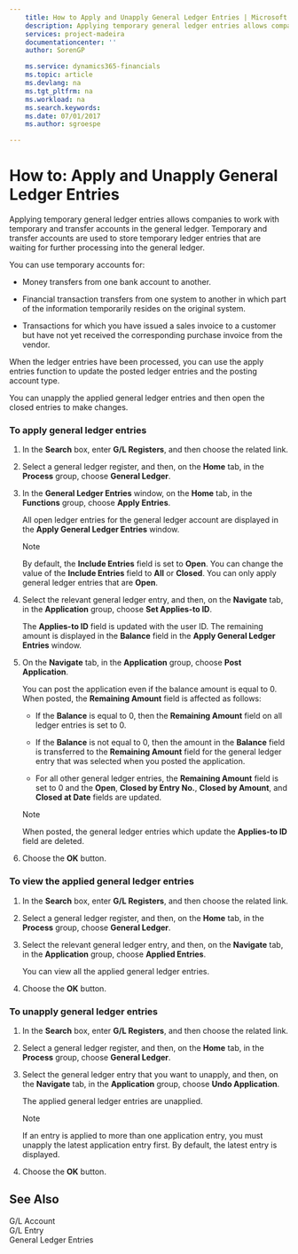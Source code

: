 ```yaml
---
    title: How to Apply and Unapply General Ledger Entries | Microsoft Docs
    description: Applying temporary general ledger entries allows companies to work with temporary and transfer accounts in the general ledger. Temporary and transfer accounts are used to store temporary ledger entries that are waiting for further processing into the general ledger.
    services: project-madeira
    documentationcenter: ''
    author: SorenGP

    ms.service: dynamics365-financials
    ms.topic: article
    ms.devlang: na
    ms.tgt_pltfrm: na
    ms.workload: na
    ms.search.keywords:
    ms.date: 07/01/2017
    ms.author: sgroespe

---
```

# How to: Apply and Unapply General Ledger Entries
Applying temporary general ledger entries allows companies to work with temporary and transfer accounts in the general ledger. Temporary and transfer accounts are used to store temporary ledger entries that are waiting for further processing into the general ledger.  
  
 You can use temporary accounts for:  
  
-   Money transfers from one bank account to another.  
  
-   Financial transaction transfers from one system to another in which part of the information temporarily resides on the original system.  
  
-   Transactions for which you have issued a sales invoice to a customer but have not yet received the corresponding purchase invoice from the vendor.  
  
 When the ledger entries have been processed, you can use the apply entries function to update the posted ledger entries and the posting account type.  
  
 You can unapply the applied general ledger entries and then open the closed entries to make changes.  
  
### To apply general ledger entries  
  
1.  In the **Search**  box, enter **G/L Registers**, and then choose the related link.  
  
2.  Select a general ledger register, and then, on the **Home** tab, in the **Process** group, choose **General Ledger**.  
  
3.  In the **General Ledger Entries** window, on the **Home** tab, in the **Functions** group, choose **Apply Entries**.  
  
     All open ledger entries for the general ledger account are displayed in the **Apply General Ledger Entries** window.  
  
    > [!NOTE]  
    >  By default, the **Include Entries** field is set to **Open**. You can change the value of the **Include Entries** field to **All** or **Closed**. You can only apply general ledger entries that are **Open**.  
  
4.  Select the relevant general ledger entry, and then, on the **Navigate** tab, in the **Application** group, choose **Set Applies-to ID**.  
  
     The **Applies-to ID** field is updated with the user ID. The remaining amount is displayed in the **Balance** field in the **Apply General Ledger Entries** window.  
  
5.  On the **Navigate** tab, in the **Application** group, choose **Post Application**.  
  
     You can post the application even if the balance amount is equal to 0. When posted, the **Remaining Amount** field is affected as follows:  
  
    -   If the **Balance** is equal to 0, then the **Remaining Amount** field on all ledger entries is set to 0.  
  
    -   If the **Balance** is not equal to 0, then the amount in the **Balance** field is transferred to the **Remaining Amount** field for the general ledger entry that was selected when you posted the application.  
  
    -   For all other general ledger entries, the **Remaining Amount** field is set to 0 and the **Open**, **Closed by Entry No.**, **Closed by Amount**, and **Closed at Date** fields are updated.  
  
    > [!NOTE]  
    >  When posted, the general ledger entries which update the **Applies-to ID** field are deleted.  
  
6.  Choose the **OK** button.  
  
### To view the applied general ledger entries  
  
1.  In the **Search**  box, enter **G/L Registers**, and then choose the related link.  
  
2.  Select a general ledger register, and then, on the **Home** tab, in the **Process** group, choose **General Ledger**.  
  
3.  Select the relevant general ledger entry, and then, on the **Navigate** tab, in the **Application** group, choose **Applied Entries**.  
  
     You can view all the applied general ledger entries.  
  
4.  Choose the **OK** button.  
  
### To unapply general ledger entries  
  
1.  In the **Search**  box, enter **G/L Registers**, and then choose the related link.  
  
2.  Select a general ledger register, and then, on the **Home** tab, in the **Process** group, choose **General Ledger**.  
  
3.  Select the general ledger entry that you want to unapply, and then, on the **Navigate** tab, in the **Application** group, choose **Undo Application**.  
  
     The applied general ledger entries are unapplied.  
  
    > [!NOTE]  
    >  If an entry is applied to more than one application entry, you must unapply the latest application entry first. By default, the latest entry is displayed.  
  
4.  Choose the **OK** button.  
  
## See Also  
 G/L Account   
 G/L Entry   
 General Ledger Entries